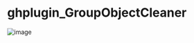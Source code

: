 # ghplugin_GroupObjectCleaner
![image](https://user-images.githubusercontent.com/61794994/194815442-16bb284f-9044-4e97-98e2-755e0dc4b84d.gif)
